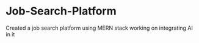 # Job-Search-Platform
Created a job search platform using MERN stack working on integrating AI in it
